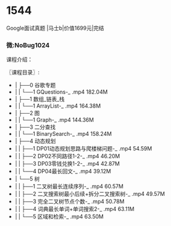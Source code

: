 # 1544
Google面试真题 |马士b|价值1699元|完结
### 微:NoBug1024 


课程介绍：

〖课程目录〗:

- |   ├──0 谷歌专题  
- |   |   └──1 GQuestions-_ .mp4  182.04M
- |   ├──1 数组_链表_栈  
- |   |   └──1 ArrayList-_ .mp4  164.38M
- |   ├──2 图  
- |   |   └──1 Graph-_ .mp4  144.36M
- |   ├──3 二分查找  
- |   |   └──1 BinarySearch-_ .mp4  158.24M
- |   ├──4 动态规划  
- |   |   ├──1 DP01动态规划思路与爬楼梯问题-_ .mp4  54.59M
- |   |   ├──2 DP02不同路径1-2-_ .mp4  46.20M
- |   |   ├──3 DP03零钱兑换1-2-_ .mp4  42.87M
- |   |   └──4 DP04最长回文-_ .mp4  39.12M
- |   └──5 树  
- |   |   ├──1 二叉树最长连续序列-_ .mp4  60.57M
- |   |   ├──2 二叉搜索树最小后续+拆分二叉搜索树-_ .mp4  49.57M
- |   |   ├──3 完全二叉树节点个数-_ .mp4  50.78M
- |   |   ├──4 词典最长单词+单词搜索2-_ .mp4  63.11M
- |   |   └──5 区域和检索-_ .mp4  63.50M
